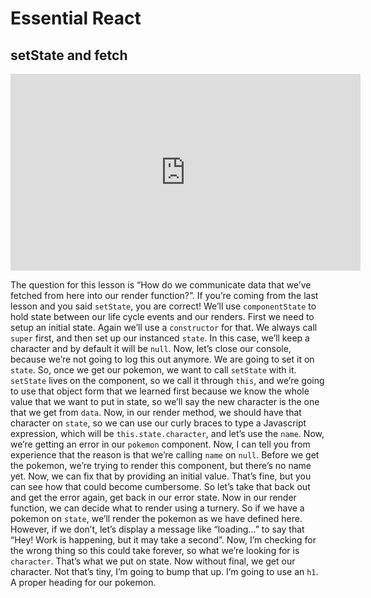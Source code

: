 <Head>
  <title>Learn React | Essential React > setState and fetch</title>
</Head>

# Essential React

## setState and fetch

<iframe width="560" height="315" src="https://www.youtube.com/embed/68D6P5W5gDM" frameborder="0" allow="autoplay; encrypted-media" allowfullscreen></iframe>

The question for this lesson is “How do we communicate data that we’ve fetched from here into our render function?”. If you’re coming from the last lesson and you said `setState`, you are correct! We’ll use `componentState` to hold state between our life cycle events and our renders. First we need to setup an initial state. Again we’ll use a `constructor` for that. We always call `super` first, and then set up our instanced `state`. In this case, we’ll keep a character and by default it will be `null`. Now, let’s close our console, because we’re not going to log this out anymore. We are going to set it on `state`. So, once we get our pokemon, we want to call `setState` with it. `setState` lives on the component, so we call it through `this`, and we’re going to use that object form that we learned first because we know the whole value that we want to put in state, so we’ll say the new character is the one that we get from `data`. Now, in our render method, we should have that character on `state`, so we can use our curly braces to type a Javascript expression, which will be `this.state.character`, and let’s use the `name`. Now, we’re getting an error in our `pokemon` component. Now, I can tell you from experience that the reason is that we’re calling `name` on `null`. Before we get the pokemon, we’re trying to render this component, but there’s no name yet. Now, we can fix that by providing an initial value. That’s fine, but you can see how that could become cumbersome. So let’s take that back out and get the error again, get back in our error state. Now in our render function, we can decide what to render using a turnery. So if we have a pokemon on `state`, we’ll render the pokemon as we have defined here. However, if we don’t, let’s display a message like “loading...” to say that “Hey! Work is happening, but it may take a second”. Now, I’m checking for the wrong thing so this could take forever, so what we’re looking for is `character`. That’s what we put on state. Now without final, we get our character. Not that’s tiny, I’m going to bump that up. I’m going to use an `h1`. A proper heading for our pokemon.
